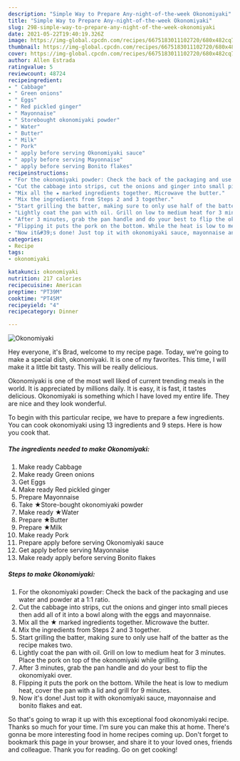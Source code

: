 ```yaml
---
description: "Simple Way to Prepare Any-night-of-the-week Okonomiyaki"
title: "Simple Way to Prepare Any-night-of-the-week Okonomiyaki"
slug: 298-simple-way-to-prepare-any-night-of-the-week-okonomiyaki
date: 2021-05-22T19:40:19.326Z
image: https://img-global.cpcdn.com/recipes/6675183011102720/680x482cq70/okonomiyaki-recipe-main-photo.jpg
thumbnail: https://img-global.cpcdn.com/recipes/6675183011102720/680x482cq70/okonomiyaki-recipe-main-photo.jpg
cover: https://img-global.cpcdn.com/recipes/6675183011102720/680x482cq70/okonomiyaki-recipe-main-photo.jpg
author: Allen Estrada
ratingvalue: 5
reviewcount: 48724
recipeingredient:
- " Cabbage"
- " Green onions"
- " Eggs"
- " Red pickled ginger"
- " Mayonnaise"
- " Storebought okonomiyaki powder"
- " Water"
- " Butter"
- " Milk"
- " Pork"
- " apply before serving Okonomiyaki sauce"
- " apply before serving Mayonnaise"
- " apply before serving Bonito flakes"
recipeinstructions:
- "For the okonomiyaki powder: Check the back of the packaging and use water and powder at a 1:1 ratio."
- "Cut the cabbage into strips, cut the onions and ginger into small pieces then add all of it into a bowl along with the eggs and mayonnaise."
- "Mix all the ★ marked ingredients together. Microwave the butter."
- "Mix the ingredients from Steps 2 and 3 together."
- "Start grilling the batter, making sure to only use half of the batter as the recipe makes two."
- "Lightly coat the pan with oil. Grill on low to medium heat for 3 minutes. Place the pork on top of the okonomiyaki while grilling."
- "After 3 minutes, grab the pan handle and do your best to flip the okonomiyaki over."
- "Flipping it puts the pork on the bottom. While the heat is low to medium heat, cover the pan with a lid and grill for 9 minutes."
- "Now it&#39;s done! Just top it with okonomiyaki sauce, mayonnaise and bonito flakes and eat."
categories:
- Recipe
tags:
- okonomiyaki

katakunci: okonomiyaki 
nutrition: 217 calories
recipecuisine: American
preptime: "PT39M"
cooktime: "PT45M"
recipeyield: "4"
recipecategory: Dinner

---
```



![Okonomiyaki](https://img-global.cpcdn.com/recipes/6675183011102720/680x482cq70/okonomiyaki-recipe-main-photo.jpg)

Hey everyone, it's Brad, welcome to my recipe page. Today, we're going to make a special dish, okonomiyaki. It is one of my favorites. This time, I will make it a little bit tasty. This will be really delicious.



Okonomiyaki is one of the most well liked of current trending meals in the world. It is appreciated by millions daily. It is easy, it is fast, it tastes delicious. Okonomiyaki is something which I have loved my entire life. They are nice and they look wonderful.


To begin with this particular recipe, we have to prepare a few ingredients. You can cook okonomiyaki using 13 ingredients and 9 steps. Here is how you cook that.

<!--inarticleads1-->

##### The ingredients needed to make Okonomiyaki:

1. Make ready  Cabbage
1. Make ready  Green onions
1. Get  Eggs
1. Make ready  Red pickled ginger
1. Prepare  Mayonnaise
1. Take  ★Store-bought okonomiyaki powder
1. Make ready  ★Water
1. Prepare  ★Butter
1. Prepare  ★Milk
1. Make ready  Pork
1. Prepare  apply before serving Okonomiyaki sauce
1. Get  apply before serving Mayonnaise
1. Make ready  apply before serving Bonito flakes




<!--inarticleads2-->

##### Steps to make Okonomiyaki:

1. For the okonomiyaki powder: Check the back of the packaging and use water and powder at a 1:1 ratio.
1. Cut the cabbage into strips, cut the onions and ginger into small pieces then add all of it into a bowl along with the eggs and mayonnaise.
1. Mix all the ★ marked ingredients together. Microwave the butter.
1. Mix the ingredients from Steps 2 and 3 together.
1. Start grilling the batter, making sure to only use half of the batter as the recipe makes two.
1. Lightly coat the pan with oil. Grill on low to medium heat for 3 minutes. Place the pork on top of the okonomiyaki while grilling.
1. After 3 minutes, grab the pan handle and do your best to flip the okonomiyaki over.
1. Flipping it puts the pork on the bottom. While the heat is low to medium heat, cover the pan with a lid and grill for 9 minutes.
1. Now it&#39;s done! Just top it with okonomiyaki sauce, mayonnaise and bonito flakes and eat.




So that's going to wrap it up with this exceptional food okonomiyaki recipe. Thanks so much for your time. I'm sure you can make this at home. There's gonna be more interesting food in home recipes coming up. Don't forget to bookmark this page in your browser, and share it to your loved ones, friends and colleague. Thank you for reading. Go on get cooking!
